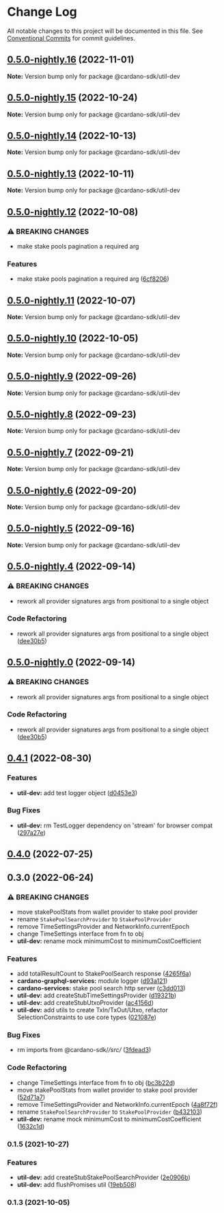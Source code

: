 # Change Log

All notable changes to this project will be documented in this file.
See [Conventional Commits](https://conventionalcommits.org) for commit guidelines.

## [0.5.0-nightly.16](https://github.com/input-output-hk/cardano-js-sdk/compare/@cardano-sdk/util-dev@0.5.0-nightly.15...@cardano-sdk/util-dev@0.5.0-nightly.16) (2022-11-01)

**Note:** Version bump only for package @cardano-sdk/util-dev

## [0.5.0-nightly.15](https://github.com/input-output-hk/cardano-js-sdk/compare/@cardano-sdk/util-dev@0.5.0-nightly.14...@cardano-sdk/util-dev@0.5.0-nightly.15) (2022-10-24)

**Note:** Version bump only for package @cardano-sdk/util-dev

## [0.5.0-nightly.14](https://github.com/input-output-hk/cardano-js-sdk/compare/@cardano-sdk/util-dev@0.5.0-nightly.13...@cardano-sdk/util-dev@0.5.0-nightly.14) (2022-10-13)

**Note:** Version bump only for package @cardano-sdk/util-dev

## [0.5.0-nightly.13](https://github.com/input-output-hk/cardano-js-sdk/compare/@cardano-sdk/util-dev@0.5.0-nightly.12...@cardano-sdk/util-dev@0.5.0-nightly.13) (2022-10-11)

**Note:** Version bump only for package @cardano-sdk/util-dev

## [0.5.0-nightly.12](https://github.com/input-output-hk/cardano-js-sdk/compare/@cardano-sdk/util-dev@0.5.0-nightly.11...@cardano-sdk/util-dev@0.5.0-nightly.12) (2022-10-08)

### ⚠ BREAKING CHANGES

- make stake pools pagination a required arg

### Features

- make stake pools pagination a required arg ([6cf8206](https://github.com/input-output-hk/cardano-js-sdk/commit/6cf8206be2162db7196794f7252e5cbb84b65c77))

## [0.5.0-nightly.11](https://github.com/input-output-hk/cardano-js-sdk/compare/@cardano-sdk/util-dev@0.5.0-nightly.10...@cardano-sdk/util-dev@0.5.0-nightly.11) (2022-10-07)

**Note:** Version bump only for package @cardano-sdk/util-dev

## [0.5.0-nightly.10](https://github.com/input-output-hk/cardano-js-sdk/compare/@cardano-sdk/util-dev@0.5.0-nightly.9...@cardano-sdk/util-dev@0.5.0-nightly.10) (2022-10-05)

**Note:** Version bump only for package @cardano-sdk/util-dev

## [0.5.0-nightly.9](https://github.com/input-output-hk/cardano-js-sdk/compare/@cardano-sdk/util-dev@0.5.0-nightly.8...@cardano-sdk/util-dev@0.5.0-nightly.9) (2022-09-26)

**Note:** Version bump only for package @cardano-sdk/util-dev

## [0.5.0-nightly.8](https://github.com/input-output-hk/cardano-js-sdk/compare/@cardano-sdk/util-dev@0.5.0-nightly.7...@cardano-sdk/util-dev@0.5.0-nightly.8) (2022-09-23)

**Note:** Version bump only for package @cardano-sdk/util-dev

## [0.5.0-nightly.7](https://github.com/input-output-hk/cardano-js-sdk/compare/@cardano-sdk/util-dev@0.5.0-nightly.6...@cardano-sdk/util-dev@0.5.0-nightly.7) (2022-09-21)

**Note:** Version bump only for package @cardano-sdk/util-dev

## [0.5.0-nightly.6](https://github.com/input-output-hk/cardano-js-sdk/compare/@cardano-sdk/util-dev@0.5.0-nightly.5...@cardano-sdk/util-dev@0.5.0-nightly.6) (2022-09-20)

**Note:** Version bump only for package @cardano-sdk/util-dev

## [0.5.0-nightly.5](https://github.com/input-output-hk/cardano-js-sdk/compare/@cardano-sdk/util-dev@0.5.0-nightly.4...@cardano-sdk/util-dev@0.5.0-nightly.5) (2022-09-16)

**Note:** Version bump only for package @cardano-sdk/util-dev

## [0.5.0-nightly.4](https://github.com/input-output-hk/cardano-js-sdk/compare/@cardano-sdk/util-dev@0.4.1...@cardano-sdk/util-dev@0.5.0-nightly.4) (2022-09-14)

### ⚠ BREAKING CHANGES

- rework all provider signatures args from positional to a single object

### Code Refactoring

- rework all provider signatures args from positional to a single object ([dee30b5](https://github.com/input-output-hk/cardano-js-sdk/commit/dee30b52af5edc1241142a2c06708266a1ae7fa4))

## [0.5.0-nightly.0](https://github.com/input-output-hk/cardano-js-sdk/compare/@cardano-sdk/util-dev@0.4.1...@cardano-sdk/util-dev@0.5.0-nightly.0) (2022-09-14)

### ⚠ BREAKING CHANGES

- rework all provider signatures args from positional to a single object

### Code Refactoring

- rework all provider signatures args from positional to a single object ([dee30b5](https://github.com/input-output-hk/cardano-js-sdk/commit/dee30b52af5edc1241142a2c06708266a1ae7fa4))

## [0.4.1](https://github.com/input-output-hk/cardano-js-sdk/compare/@cardano-sdk/util-dev@0.4.0...@cardano-sdk/util-dev@0.4.1) (2022-08-30)

### Features

- **util-dev:** add test logger object ([d0453e3](https://github.com/input-output-hk/cardano-js-sdk/commit/d0453e30ac1381f98295394453c038e881ba77a9))

### Bug Fixes

- **util-dev:** rm TestLogger dependency on 'stream' for browser compat ([297a27e](https://github.com/input-output-hk/cardano-js-sdk/commit/297a27e089dff5a8dd0dfa33835d4982db370801))

## [0.4.0](https://github.com/input-output-hk/cardano-js-sdk/compare/0.3.0...@cardano-sdk/util-dev@0.4.0) (2022-07-25)

## 0.3.0 (2022-06-24)

### ⚠ BREAKING CHANGES

- move stakePoolStats from wallet provider to stake pool provider
- rename `StakePoolSearchProvider` to `StakePoolProvider`
- remove TimeSettingsProvider and NetworkInfo.currentEpoch
- change TimeSettings interface from fn to obj
- **util-dev:** rename mock minimumCost to minimumCostCoefficient

### Features

- add totalResultCount to StakePoolSearch response ([4265f6a](https://github.com/input-output-hk/cardano-js-sdk/commit/4265f6af60a92c93604b93167fd297530b6e01f8))
- **cardano-graphql-services:** module logger ([d93a121](https://github.com/input-output-hk/cardano-js-sdk/commit/d93a121c626e7c9ce060d575802bc2775cf875e3))
- **cardano-services:** stake pool search http server ([c3dd013](https://github.com/input-output-hk/cardano-js-sdk/commit/c3dd0133843327906535ce2ac623482cf95dd397))
- **util-dev:** add createStubTimeSettingsProvider ([d19321b](https://github.com/input-output-hk/cardano-js-sdk/commit/d19321b515387f8943f7e0df88b0173c71c46ffb))
- **util-dev:** add createStubUtxoProvider ([ac4156d](https://github.com/input-output-hk/cardano-js-sdk/commit/ac4156d6b74ce05daf11e5feeceef9c941973020))
- **util-dev:** add utils to create TxIn/TxOut/Utxo, refactor SelectionConstraints to use core types ([021087e](https://github.com/input-output-hk/cardano-js-sdk/commit/021087e7d3b0ca3de0fbc1bdc9438a6a00a4a07e))

### Bug Fixes

- rm imports from @cardano-sdk/_/src/_ ([3fdead3](https://github.com/input-output-hk/cardano-js-sdk/commit/3fdead3ae381a3efb98299b9881c6a964461b7db))

### Code Refactoring

- change TimeSettings interface from fn to obj ([bc3b22d](https://github.com/input-output-hk/cardano-js-sdk/commit/bc3b22d55071f85073c54dcf47c535912bedb512))
- move stakePoolStats from wallet provider to stake pool provider ([52d71a7](https://github.com/input-output-hk/cardano-js-sdk/commit/52d71a70700b05902cca6205fe01a63f811ba5af))
- remove TimeSettingsProvider and NetworkInfo.currentEpoch ([4a8f72f](https://github.com/input-output-hk/cardano-js-sdk/commit/4a8f72f57f699f7c0bf4a9a4b742fc0a3e4aa8ce))
- rename `StakePoolSearchProvider` to `StakePoolProvider` ([b432103](https://github.com/input-output-hk/cardano-js-sdk/commit/b43210348da7914664733f85f8be8999271a8667))
- **util-dev:** rename mock minimumCost to minimumCostCoefficient ([1632c1d](https://github.com/input-output-hk/cardano-js-sdk/commit/1632c1d9775dec97edf815816017b7f6714dcd4d))

### 0.1.5 (2021-10-27)

### Features

- **util-dev:** add createStubStakePoolSearchProvider ([2e0906b](https://github.com/input-output-hk/cardano-js-sdk/commit/2e0906bc19acdf91b805e1eb647e88aa33ed1b7b))
- **util-dev:** add flushPromises util ([19eb508](https://github.com/input-output-hk/cardano-js-sdk/commit/19eb508af9c5364f9db604cfe4705857cd62f720))

### 0.1.3 (2021-10-05)
